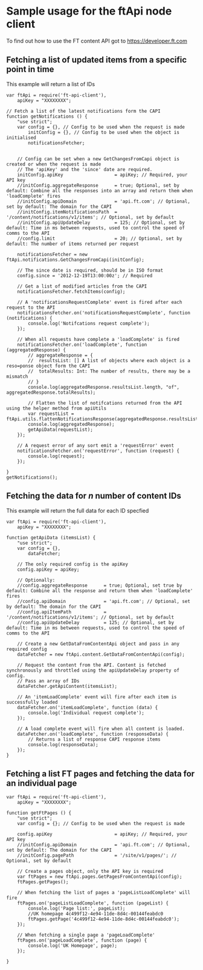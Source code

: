 Sample usage for the ftApi node client
======================================
To find out how to use the FT content API got to <https://developer.ft.com>


Fetching a list of updated items from a specific point in time
-------------
This example will return a list of IDs

	var ftApi = require('ft-api-client'),
		apiKey = "XXXXXXXX";

	// Fetch a list of the latest notifications form the CAPI
	function getNotifications () {
		"use strict";
		var config = {}, // Config to be used when the request is made
			initConfig = {}, // Config to be used when the object is initialised
			notificationsFetcher;


		// Config can be set when a new GetChangesFromCapi object is created or when the request is made
		// The 'apiKey' and the 'since' date are required.
		initConfig.apiKey					= apiKey; // Required, your API key
		//initConfig.aggregateResponse		= true; Optional, set by default: Combine all the responses into an array and return them when 'loadComplete' fires
		//initConfig.apiDomain				= 'api.ft.com'; // Optional, set by default: The domain for the CAPI
		//initConfig.itemNotificationsPath	= '/content/notifications/v1/items'; // Optional, set by default
		//initConfig.apiUpdateDelay			= 125; // Optional, set by default: Time in ms between requests, used to control the speed of comms to the API
		//config.limit						= 20; // Optional, set by default: The number of items returned per request

		notificationsFetcher = new ftApi.notifications.GetChangesFromCapi(initConfig);

		// The since date is required, should be in ISO format
		config.since = '2012-12-19T13:00:00z'; // Required

		// Get a list of modified articles from the CAPI
		notificationsFetcher.fetchItems(config);

		// A 'notificationsRequestComplete' event is fired after each request to the API
		notificationsFetcher.on('notificationsRequestComplete', function (notifications) {
			console.log('Notifcations request complete');
		});

		// When all requests have complete a 'loadComplete' is fired
		notificationsFetcher.on('loadComplete', function (aggregatedResponse) {
			// aggregateResponse = {
			//	resultsList: [] A list of objects where each object is a reso=ponse object form the CAPI
			//	totalResults: Int: The number of results, there may be a mismatch
			// }
			console.log(aggregatedResponse.resultsList.length, "of", aggregatedResponse.totalResults);

			// Flatten the list of notifcations returned from the API using the helper method from apiUtils
			var requestList = ftApi.utils.flattenNotificationsResponse(aggregatedResponse.resultsList);
			console.log(aggregatedResponse);
			getApiData(requestList);
		});

		// A request error of any sort emit a 'requestError' event
		notificationsFetcher.on('requestError', function (request) {
			console.log(request);
		});

	}
	getNotifications();

Fetching the data for *n* number of content IDs
-------------
This example will return the full data for each ID specfied

	var ftApi = require('ft-api-client'),
		apiKey = "XXXXXXXX";

	function getApiData (itemsList) {
		"use strict";
		var config = {},
			dataFetcher;

		// The only required config is the apiKey
		config.apiKey = apiKey;

		// Optionally:
		//config.aggregateResponse		= true; Optional, set true by default: Combine all the response and return them when 'loadComplete' fires
		//config.apiDomain				= 'api.ft.com'; // Optional, set by default: The domain for the CAPI
		//config.apiItemPath			= '/content/notifications/v1/items'; // Optional, set by default
		//config.apiUpdateDelay			= 125; // Optional, set by default: Time in ms between requests, used to control the speed of comms to the API

		// Create a new GetDataFromContentApi object and pass in any required config
		dataFetcher = new ftApi.content.GetDataFromContentApi(config);

		// Request the content from the API. Content is fetched synchronously and throttled using the apiUpdateDelay property of config.
		// Pass an array of IDs
		dataFetcher.getApiContent(itemsList);

		// An 'itemLoadComplete' event will fire after each item is successfully loaded
		dataFetcher.on('itemLoadComplete', function (data) {
			console.log('Individual request complete');
		});

		// A load complete event will fire when all content is loaded.
		dataFetcher.on('loadComplete', function (responseData) {
			// Returns a list of response CAPI response items
			console.log(responseData);
		});
	}

Fetching a list FT pages and fetching the data for an individual page
-------------

	var ftApi = require('ft-api-client'),
		apiKey = "XXXXXXXX";

	function getFtPages () {
		"use strict";
		var config = {}; // Config to be used when the request is made
		
		config.apiKey						= apiKey; // Required, your API key
		//initConfig.apiDomain				= 'api.ft.com'; // Optional, set by default: The domain for the CAPI
		//initConfig.pagePath				= '/site/v1/pages/'; // Optional, set by default

		// Create a pages object, only the API key is required
		var ftPages = new ftApi.pages.GetPagesFromContentApi(config);
		ftPages.getPages();

		// When fetching the list of pages a 'pageListLoadComplete' will fire
		ftPages.on('pageListLoadComplete', function (pageList) {
			console.log('Page list:', pageList);
			//UK homepage 4c499f12-4e94-11de-8d4c-00144feabdc0
			ftPages.getPage('4c499f12-4e94-11de-8d4c-00144feabdc0');
		});

		// When fetching a single page a 'pageLoadComplete'
		ftPages.on('pageLoadComplete', function (page) {
			console.log('UK Homepage', page);
		});

	}